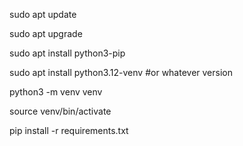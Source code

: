 sudo apt update

sudo apt upgrade

sudo apt install python3-pip

sudo apt install python3.12-venv #or whatever version

python3 -m venv venv

source venv/bin/activate

pip install -r requirements.txt
